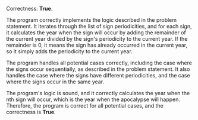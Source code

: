 Correctness: **True**.

The program correctly implements the logic described in the problem statement. It iterates through the list of sign periodicities, and for each sign, it calculates the year when the sign will occur by adding the remainder of the current year divided by the sign's periodicity to the current year. If the remainder is 0, it means the sign has already occurred in the current year, so it simply adds the periodicity to the current year.

The program handles all potential cases correctly, including the case where the signs occur sequentially, as described in the problem statement. It also handles the case where the signs have different periodicities, and the case where the signs occur in the same year.

The program's logic is sound, and it correctly calculates the year when the nth sign will occur, which is the year when the apocalypse will happen. Therefore, the program is correct for all potential cases, and the correctness is **True**.